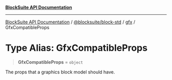 [**BlockSuite API Documentation**](../../../../README.md)

***

[BlockSuite API Documentation](../../../../README.md) / [@blocksuite/block-std](../../README.md) / [gfx](../README.md) / GfxCompatibleProps

# Type Alias: GfxCompatibleProps

> **GfxCompatibleProps** = `object`

The props that a graphics block model should have.
